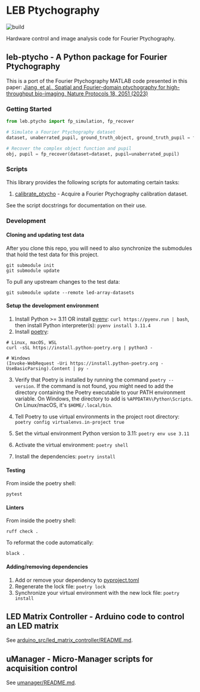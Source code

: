# LEB Ptychography

![build](https://github.com/LEB-EPFL/ptycho/actions/workflows/build.yml/badge.svg)

Hardware control and image analysis code for Fourier Ptychography.

## leb-ptycho - A Python package for Fourier Ptychography

This is a port of the Fourier Ptychography MATLAB code presented in this paper: [Jiang, et al., Spatial and Fourier-domain ptychography for high-throughput bio-imaging, Nature Protocols 18, 2051 (2023)](https://www.nature.com/articles/s41596-023-00829-4)

### Getting Started

```python
from leb.ptycho import fp_simulation, fp_recover

# Simulate a Fourier Ptychography dataset
dataset, unaberrated_pupil, ground_truth_object, ground_truth_pupil = fp_simulation()

# Recover the complex object function and pupil
obj, pupil = fp_recover(dataset=dataset, pupil=unaberrated_pupil)
```

### Scripts

This library provides the following scripts for automating certain tasks:

1. [calibrate_ptycho](python_src/leb/ptycho/scripts/calibrate_ptycho.py) - Acquire a Fourier
   Ptychography calibration dataset.

See the script docstrings for documentation on their use.

### Development

#### Cloning and updating test data

After you clone this repo, you will need to also synchronize the submodules that hold the test data for this project.

```console
git submodule init
git submodule update
```

To pull any upstream changes to the test data:

```console
git submodule update --remote led-array-datasets
```

#### Setup the development environment

1. Install Python >= 3.11 OR install [pyenv](https://github.com/pyenv/pyenv): `curl https://pyenv.run | bash`, then install Python interpreter(s): `pyenv install 3.11.4`
2. Install [poetry](https://python-poetry.org/docs/):

```console
# Linux, macOS, WSL
curl -sSL https://install.python-poetry.org | python3 -

# Windows
(Invoke-WebRequest -Uri https://install.python-poetry.org -UseBasicParsing).Content | py -
```

3. Verify that Poetry is installed by running the command `poetry --version`. If the command is not found, you might need to add the directory containing the Poetry executable to your PATH environment variable. On Windows, the directory to add is `%APPDATA%\Python\Scripts`. On Linux/macOS, it's `$HOME/.local/bin`.

4. Tell Poetry to use virtual environments in the project root directory: `poetry config virtualenvs.in-project true`
5. Set the virtual environment Python version to 3.11: `poetry env use 3.11`
6. Activate the virtual environment: `poetry shell`
7. Install the dependencies: `poetry install`

#### Testing

From inside the poetry shell:

```console
pytest
```

#### Linters

From inside the poetry shell:

```console
ruff check .
```

To reformat the code automatically:

```console
black .
```

#### Adding/removing dependencies

1. Add or remove your dependency to [pyproject.toml](pyproject.toml)
2. Regenerate the lock file: `poetry lock`
3. Synchronize your virtual environment with the new lock file: `poetry install`

## LED Matrix Controller - Arduino code to control an LED matrix

See [arduino_src/led_matrix_controller/README.md](arduino_src/led_matrix_controller/README.md).

## uManager - Micro-Manager scripts for acquisition control

See [umanager/README.md](umanager/README.md).
